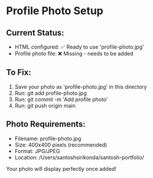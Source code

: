 # Profile Photo Setup

## Current Status:
- HTML configured: ✅ Ready to use 'profile-photo.jpg'
- Profile photo file: ❌ Missing - needs to be added

## To Fix:
1. Save your photo as 'profile-photo.jpg' in this directory
2. Run: git add profile-photo.jpg
3. Run: git commit -m 'Add profile photo'
4. Run: git push origin main

## Photo Requirements:
- Filename: profile-photo.jpg
- Size: 400x400 pixels (recommended)
- Format: JPG/JPEG
- Location: /Users/santoshsirikonda/santosh-portfolio/

Your photo will display perfectly once added!
